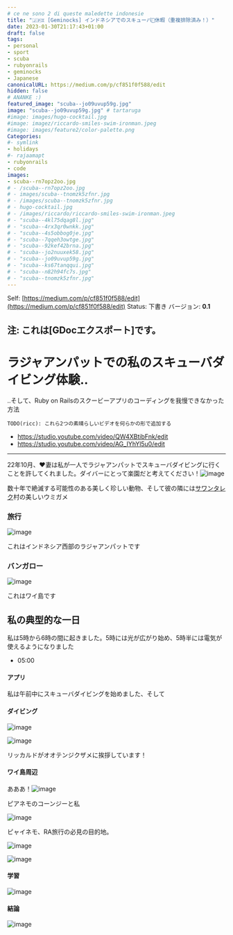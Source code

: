 ```yaml
---
# ce ne sono 2 di queste maledette indonesie
title: "🇯🇵♊ [Geminocks] インドネシアでのスキューバ🤿休暇（重複排除済み！）"
date: 2023-01-30T21:17:43+01:00
draft: false
tags:
- personal
- sport
- scuba
- rubyonrails
- geminocks
- Japanese
canonicalURL: https://medium.com/p/cf851f0f588/edit
hidden: false
# ANANKE :)
featured_image: "scuba--jo09uvup59g.jpg"
image: "scuba--jo09uvup59g.jpg" # tartaruga
#image: images/hugo-cocktail.jpg
#image: imagez/riccardo-smiles-swim-ironman.jpeg
#image: images/feature2/color-palette.png
Categories:
#- symlink
- holidays
#- rajaamapt
- rubyonrails
- code
images:
- scuba--rn7opz2oo.jpg
# - /scuba--rn7opz2oo.jpg
# - images/scuba--tnomzk5zfnr.jpg
# - /images/scuba--tnomzk5zfnr.jpg
# - hugo-cocktail.jpg
# - /images/riccardo/riccardo-smiles-swim-ironman.jpeg
# - "scuba--4kl75dqag8l.jpg"
# - "scuba--4rx3qr0wnkk.jpg"
# - "scuba--4s5obbog0je.jpg"
# - "scuba--7qqeh3owtge.jpg"
# - "scuba--92kef42brna.jpg"
# - "scuba--jo2nuuxek58.jpg"
# - "scuba--jo09uvup59g.jpg"
# - "scuba--ks67tanqqui.jpg"
# - "scuba--n82h94fc7s.jpg"
# - "scuba--tnomzk5zfnr.jpg"
---
```

Self: [https://medium.com/p/cf851f0f588/edit](https://medium.com/p/cf851f0f588/edit)
Status: 下書き
バージョン: **0.1**

注: これは[GDocエクスポート]です。
---

<!--
{{with .Resources.GetMatch "scuba--rn7opz2oo.jpg"}}
  <img src="{{ .RelPermalink }}" width="{{ .Width }}" height="{{ .Height }}">
{{end}}
-->




# ラジャアンパットでの私のスキューバダイビング体験..

..そして、Ruby on Railsのスクービーアプリのコーディングを我慢できなかった方法


`TODO(ricc): これら2つの素晴らしいビデオを何らかの形で追加する`

* https://studio.youtube.com/video/QW4XBtibFnk/edit
* https://studio.youtube.com/video/AG_IYhYl5u0/edit

---

22年10月、❤️妻は私が一人でラジャアンパットでスキューバダイビングに行くことを許してくれました。ダイバーにとって楽園だと考えてください！![image](scuba--jo09uvup59g.jpg)

数十年で絶滅する可能性のある美しく珍しい動物、そして彼の隣には[サワンタレク](https://www.google.com/maps/place/Sauwandarek+Village/@-0.5858766,130.6122214,13.42z/data=!4m13!1m7!3m6!1s0x2d5c3eaaccb47097:0x7851bd844c4cdf44!2sIsole+Raja+Ampat!3b1!8m2!3d-1.0320468!4d130.5052176!3m4!1s0x0:0xf11684dad6130be3!8m2!3d-0.5903592!4d130.6023098)村の美しいウミガメ

### 旅行

![image](scuba--rn7opz2oo.jpg)


これはインドネシア西部のラジャアンパットです

### バンガロー

![image](scuba--tnomzk5zfnr.jpg)

これはワイ島です

## 私の典型的な一日

私は5時から6時の間に起きました。5時には光が広がり始め、5時半には電気が使えるようになりました

-  05:00

#### アプリ

私は午前中にスキューバダイビングを始めました、そして

#### ダイビング

![image](scuba--4rx3qr0wnkk.jpg)

![image](scuba--4kl75dqag8l.jpg)

リッカルドがオオテンジクザメに挨拶しています！

#### ワイ島周辺

あああ！![image](scuba--7qqeh3owtge.jpg)

ピアネモのコーンジーと私

![image](scuba--92kef42brna.jpg)

ピャイネモ、RA旅行の必見の目的地。

![image](scuba--4s5obbog0je.jpg)

![image](scuba--ks67tanqqui.jpg)

#### 学習

![image](scuba--jo2nuuxek58.jpg)

#### 結論

![image](scuba--n82h94fc7s.jpg)
